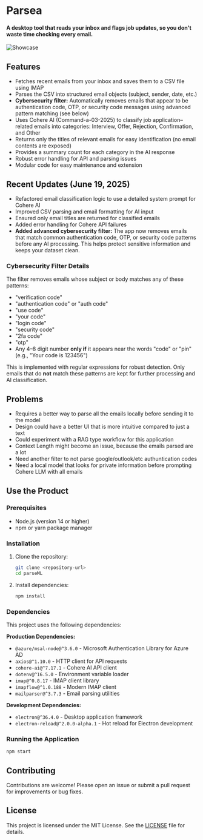 # Parsea
#### A desktop tool that reads your inbox and flags job updates, so you don't waste time checking every email.
![Showcase](resources/showcase.gif)

## Features
- Fetches recent emails from your inbox and saves them to a CSV file using IMAP
- Parses the CSV into structured email objects (subject, sender, date, etc.)
- **Cybersecurity filter:** Automatically removes emails that appear to be authentication code, OTP, or security code messages using advanced pattern matching (see below)
- Uses Cohere AI (Command-a-03-2025) to classify job application–related emails into categories: Interview, Offer, Rejection, Confirmation, and Other
- Returns only the titles of relevant emails for easy identification (no email contents are exposed)
- Provides a summary count for each category in the AI response
- Robust error handling for API and parsing issues
- Modular code for easy maintenance and extension

## Recent Updates (June 19, 2025)
- Refactored email classification logic to use a detailed system prompt for Cohere AI
- Improved CSV parsing and email formatting for AI input
- Ensured only email titles are returned for classified emails
- Added error handling for Cohere API failures
- **Added advanced cybersecurity filter:** The app now removes emails that match common authentication code, OTP, or security code patterns before any AI processing. This helps protect sensitive information and keeps your dataset clean.

### Cybersecurity Filter Details

The filter removes emails whose subject or body matches any of these patterns:

- "verification code"
- "authentication code" or "auth code"
- "use code"
- "your code"
- "login code"
- "security code"
- "2fa code"
- "otp"
- Any 4–8 digit number **only if** it appears near the words "code" or "pin" (e.g., "Your code is 123456")

This is implemented with regular expressions for robust detection. Only emails that do **not** match these patterns are kept for further processing and AI classification.

## Problems
- Requires a better way to parse all the emails locally before sending it to the model
- Design could have a better UI that is more intuitive compared to just a text
- Could experiment with a RAG type workflow for this application
- Context Length might become an issue, because the emails parsed are a lot
- Need another filter to not parse google/outlook/etc authuntication codes
- Need a local model that looks for private information before prompting Cohere LLM with all emails

## Use the Product

### Prerequisites
- Node.js (version 14 or higher)
- npm or yarn package manager

### Installation
1. Clone the repository:
   ```bash
   git clone <repository-url>
   cd parseML
   ```

2. Install dependencies:
   ```bash
   npm install
   ```

### Dependencies
This project uses the following dependencies:

**Production Dependencies:**
- `@azure/msal-node@^3.6.0` - Microsoft Authentication Library for Azure AD
- `axios@^1.10.0` - HTTP client for API requests
- `cohere-ai@^7.17.1` - Cohere AI API client
- `dotenv@^16.5.0` - Environment variable loader
- `imap@^0.8.17` - IMAP client library
- `imapflow@^1.0.188` - Modern IMAP client
- `mailparser@^3.7.3` - Email parsing utilities

**Development Dependencies:**
- `electron@^36.4.0` - Desktop application framework
- `electron-reload@^2.0.0-alpha.1` - Hot reload for Electron development

### Running the Application
```bash
npm start
```

## Contributing
Contributions are welcome! Please open an issue or submit a pull request for improvements or bug fixes.

## License
This project is licensed under the MIT License. See the [LICENSE](LICENSE) file for details.

